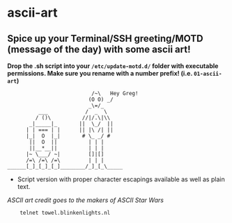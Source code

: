 # ascii-art

## Spice up your Terminal/SSH greeting/MOTD (message of the day) with some ascii art!

**Drop the .sh script into your `/etc/update-motd.d/` folder with executable permissions. Make sure you rename with a number prefix! (i.e.  `01-ascii-art`)**

                               /~\   Hey Greg!
                              (O O) _/                 
                              _\=/_                         
              ___            /  _  \                         
             / ()\          //|/.\|\\                        
           _|_____|_       ||  \_/  ||                       
          | | === | |      || |\ /| ||                       
          |_|  O  |_|       # \_ _/ #                        
           ||  O  ||          | | |                          
           ||__*__||          | | |                          
          |~ \___/ ~|         []|[]                          
          /=\ /=\ /=\         | | |                          
    ______[_]_[_]_[_]________/_]_[_\_____

+ Script version with proper character escapings available as well as plain text.


*ASCII art credit goes to the makers of ASCII Star Wars*

        telnet towel.blinkenlights.nl
